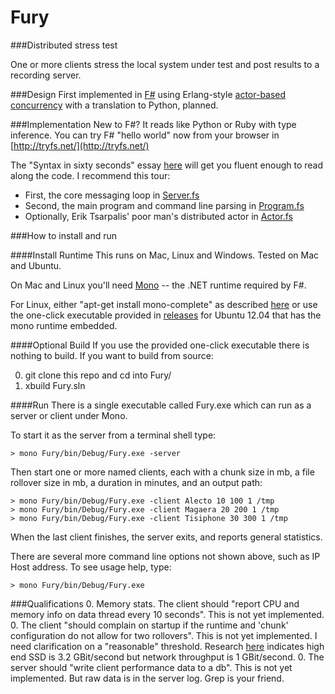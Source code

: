 Fury
====

###Distributed stress test

One or more clients stress the local system under test and post results to a recording server. 

###Design
First implemented in [F#](http://fsharp.org/) 
using Erlang-style [actor-based concurrency](http://fsharpforfunandprofit.com/posts/concurrency-actor-model) 
with a translation to Python, planned.

###Implementation
New to F#? It reads like Python or Ruby with type inference. 
You can try F# "hello world" now from your browser in [http://tryfs.net/](http://tryfs.net/)

The "Syntax in sixty seconds" essay [here](http://fsharpforfunandprofit.com/posts/fsharp-in-60-seconds/) 
will get you fluent enough to read along the code.
I recommend this tour:

- First,  the core messaging loop in [Server.fs](Fury/Server.fs)
- Second, the main program and command line parsing in [Program.fs](Fury/Program.fs)
- Optionally, Erik Tsarpalis' poor man's distributed actor in [Actor.fs](Fury/Actor.fs) 

###How to install and run

####Install Runtime
This runs on Mac, Linux and Windows. Tested on Mac and Ubuntu.

On Mac and Linux you'll need [Mono](http://www.mono-project.com/Main_Page) -- 
the .NET runtime required by F#. 

For Linux, either "apt-get install mono-complete" as described  [here](http://fsharp.org/use/linux/)
or use the one-click executable provided in [releases](https://github.com/awostenberg/Fury/releases)
for Ubuntu 12.04 that has the mono runtime embedded.


####Optional Build
If you use the provided one-click executable there is nothing to build. 
If you want to build from source:

0. git clone this repo and cd into Fury/
0. xbuild Fury.sln

####Run
There is a single executable called Fury.exe which can run as a server or client under Mono.

To start it as the server from a terminal shell type:

    > mono Fury/bin/Debug/Fury.exe -server

Then start one or more named clients, each with 
a chunk size in mb,
a file rollover size in mb, 
a duration in minutes,
and an output path:

    > mono Fury/bin/Debug/Fury.exe -client Alecto 10 100 1 /tmp
    > mono Fury/bin/Debug/Fury.exe -client Magaera 20 200 1 /tmp
    > mono Fury/bin/Debug/Fury.exe -client Tisiphone 30 300 1 /tmp

When the last client finishes, the server exits, and reports general statistics.

There are several more command line options not shown above, such as IP Host address.
To see usage help, type:

    > mono Fury/bin/Debug/Fury.exe

###Qualifications
0. Memory stats. The client should "report CPU and memory info on data thread every 10 seconds".
This is not yet implemented.
0. The client "should complain on startup if the runtime and 'chunk' configuration
do not allow for two rollovers".
This is not yet implemented. I need clarification on a "reasonable" threshold. 
Research [here](http://bit.ly/1lknSqI) indicates high end SSD is 3.2 GBit/second 
but network throughput is 1 GBit/second.
0. The server should "write client performance data to a db". 
This is not yet implemented. But raw data is in the server log. Grep is your friend.


